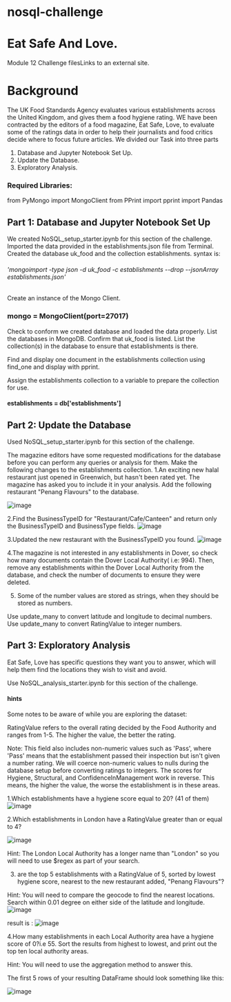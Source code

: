 # nosql-challenge
# Eat Safe And Love.

Module 12 Challenge filesLinks to an external site.

# Background

The UK Food Standards Agency evaluates various establishments across the United Kingdom, and gives them a food hygiene rating. WE have been contracted by the editors of a food magazine, Eat Safe, Love, to evaluate some of the ratings data in order to help their journalists and food critics decide where to focus future articles.
We divided our Task into three parts
1. Database and Jupyter Notebook Set Up.
2.  Update the Database.
3.  Exploratory Analysis.
    
 ### Required Libraries:
from PyMongo import MongoClient
from PPrint import pprint
import Pandas 

## Part 1: Database and Jupyter Notebook Set Up
We created  NoSQL_setup_starter.ipynb for this section of the challenge.
Imported the data provided in the establishments.json file from Terminal. 
Created the database uk_food and the collection establishments.
syntax is:
###### 'mongoimport -type json -d uk_food -c establishments --drop --jsonArray establishments.json'

Create an instance of the Mongo Client.
### mongo = MongoClient(port=27017)

Check to conform we created database and loaded the data properly.
List the databases in MongoDB. Confirm that uk_food is listed.
List the collection(s) in the database to ensure that establishments is there.

Find and display one document in the establishments collection using find_one and display with pprint.

Assign the establishments collection to a variable to prepare the collection for use.
#### establishments = db['establishments']

## Part 2: Update the Database
Used NoSQL_setup_starter.ipynb for this section of the challenge.

The magazine editors have some requested modifications for the database before you can perform any queries or analysis for them. Make the following changes to the establishments collection.
1.An exciting new halal restaurant just opened in Greenwich, but hasn't been rated yet. The magazine has asked you to include it in your analysis. Add the following restaurant "Penang Flavours" to the database.

![image](https://github.com/svuth23/nosql-challenge/assets/136966712/048651d6-9d46-407c-a581-6eb215870e81)




2.Find the BusinessTypeID for "Restaurant/Cafe/Canteen" and return only the BusinessTypeID and BusinessType fields.
![image](https://github.com/svuth23/nosql-challenge/assets/136966712/d3ff44d9-14ad-4572-a2ce-8bccd3987a62) 


3.Updated the new restaurant with the BusinessTypeID you found.
![image](https://github.com/svuth23/nosql-challenge/assets/136966712/34c39b32-5f67-4072-9e7c-f3e96926234a)


4.The magazine is not interested in any establishments in Dover, so check how many documents contain the Dover Local Authority( i.e: 994). Then, remove any establishments within the Dover Local Authority from the database, and check the number of documents to ensure they were deleted.

5. Some of the number values are stored as strings, when they should be stored as numbers.

Use update_many to convert latitude and longitude to decimal numbers.
Use update_many to convert RatingValue to integer numbers.


## Part 3: Exploratory Analysis
Eat Safe, Love has specific questions they want you to answer, which will help them find the locations they wish to visit and avoid.

Use NoSQL_analysis_starter.ipynb for this section of the challenge.
#### hints
Some notes to be aware of while you are exploring the dataset:

RatingValue refers to the overall rating decided by the Food Authority and ranges from 1-5. The higher the value, the better the rating.

Note: This field also includes non-numeric values such as 'Pass', where 'Pass' means that the establishment passed their inspection but isn't given a number rating. We will coerce non-numeric values to nulls during the database setup before converting ratings to integers.
The scores for Hygiene, Structural, and ConfidenceInManagement work in reverse. This means, the higher the value, the worse the establishment is in these areas.


1.Which establishments have a hygiene score equal to 20? (41 of them)
![image](https://github.com/svuth23/nosql-challenge/assets/136966712/8006695d-06dc-47d1-98b5-4d209bd54607)

2.Which establishments in London have a RatingValue greater than or equal to 4?

![image](https://github.com/svuth23/nosql-challenge/assets/136966712/6ad454ed-e9cf-42c6-8d55-3f584fa6711e)

Hint: The London Local Authority has a longer name than "London" so you will need to use $regex as part of your search.

3. are the top 5 establishments with a RatingValue of 5, sorted by lowest hygiene score, nearest to the new restaurant added, "Penang Flavours"?

Hint: You will need to compare the geocode to find the nearest locations. Search within 0.01 degree on either side of the latitude and longitude.
![image](https://github.com/svuth23/nosql-challenge/assets/136966712/0d9798ed-74e6-4f7b-af0b-a12b5f2299ed)

result is : 
![image](https://github.com/svuth23/nosql-challenge/assets/136966712/871d1b62-0286-4881-8391-c714077c757b)

4.How many establishments in each Local Authority area have a hygiene score of 0?i.e 55.
Sort the results from highest to lowest, and print out the top ten local authority areas.

Hint: You will need to use the aggregation method to answer this.

The first 5 rows of your resulting DataFrame should look something like this:

![image](https://github.com/svuth23/nosql-challenge/assets/136966712/5ac478b9-7b5a-48f0-808c-71a2412b7317)


